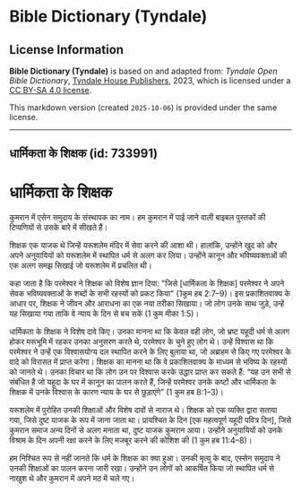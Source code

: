 # Bible Dictionary (Tyndale)

## License Information

**Bible Dictionary (Tyndale)** is based on and adapted from: _Tyndale Open Bible Dictionary_, [Tyndale House Publishers](https://tyndaleopenresources.com/), 2023, which is licensed under a [CC BY-SA 4.0 license](https://creativecommons.org/licenses/by-sa/4.0/legalcode.en).

This markdown version (created `2025-10-06`) is provided under the same license.



--------------------------------

## धार्मिकता के शिक्षक (id: 733991)

धार्मिकता के शिक्षक
===================

कुमरान में एसेन समुदाय के संस्थापक का नाम। हम कुमरान में पाई जाने वाली बाइबल पुस्तकों की टिप्पणियों से उसके बारे में सीखते हैं।

शिक्षक एक याजक थे जिन्हें यरूशलेम मंदिर में सेवा करने की आशा थी। हालांकि, उन्होंने खुद को और अपने अनुयायियों को यरूशलेम में स्थापित धर्म से अलग कर लिया। उन्होंने कानून और भविष्यवक्ताओं की एक अलग समझ सिखाई जो यरूशलेम में प्रचलित थी।

कहा जाता है कि परमेश्वर ने शिक्षक को विशेष ज्ञान दिया: "जिसे \[धार्मिकता के शिक्षक] परमेश्वर ने अपने सेवक भविष्यवक्ताओं के शब्दों के सभी रहस्यों को प्रकट किया" (1कुम हब 2:7–9\)। इस प्रकाशितवाक्य के आधार पर, शिक्षक ने जीवन और आराधना का एक नया तरीका सिखाया। जो लोग उनके साथ जुड़े, उन्हें यह सिखाया गया ताकि वे न्याय के दिन से बच सकें (1 कुम मीका 1:5\)।

धार्मिकता के शिक्षक ने विशेष दावे किए। उनका मानना था कि केवल वही लोग, जो भ्रष्ट यहूदी धर्म से अलग होकर मरूभूमि में रहकर उनका अनुसरण करते थे, परमेश्वर के चुने हुए लोग थे। उन्हें विश्वास था कि परमेश्वर ने उन्हें एक विश्वासयोग्य दल स्थापित करने के लिए बुलाया था, जो अब्राहम से किए गए परमेश्वर के वादे को विरासत में प्राप्त करेगा। शिक्षक का मानना था कि वे प्रकाशितवाक्य के माध्यम से भविष्य के रहस्यों को जानते थे। उनका विचार था कि लोग उन पर विश्वास करके उद्धार प्राप्त कर सकते हैं: “यह उन सभी से संबंधित है जो यहूदा के घर में कानून का पालन करते हैं, जिन्हें परमेश्वर उनके कष्टों और धार्मिकता के शिक्षक में उनके विश्वास के कारण न्याय के घर से छुड़ाएंगे” (1 कुम हब 8:1–3\)।

यरूशलेम में पुरोहित उनकी शिक्षाओं और विशेष दावों से नाराज थे। शिक्षक को एक व्यक्ति द्वारा सताया गया, जिसे दुष्ट याजक के रूप में जाना जाता था। प्रायश्चित के दिन \[एक महत्वपूर्ण यहूदी पवित्र दिन], जिसे कुमरान समाज अन्य दिनों से अलग मनाता था, दुष्ट याजक कुमरान आया। उन्होंने अनुयायियों को उनके विश्राम के दिन अपनी रक्षा करने के लिए मजबूर करने की कोशिश की (1 कुम हब 11:4–8\)।

हम निश्चित रूप से नहीं जानते कि धर्म के शिक्षक का क्या हुआ। उनकी मृत्यु के बाद, एस्सेन समुदाय ने उनकी शिक्षाओं का पालन करना जारी रखा। उन्होंने उन लोगों को आकर्षित किया जो स्थापित धर्म से नाखुश थे और कुमरान में अपने मठ में चले गए।



